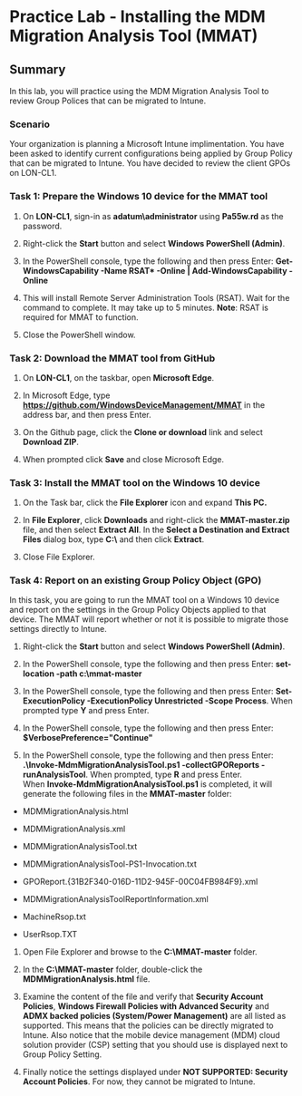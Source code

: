 # Practice Lab - Installing the MDM Migration Analysis Tool (MMAT)

## Summary

In this lab, you will practice using the MDM Migration Analysis Tool to review Group Polices that can be migrated to Intune.

### Scenario

Your organization is planning a Microsoft Intune implimentation. You have been asked to identify current configurations being applied by Group Policy that can be migrated to Intune. You have decided to review the client GPOs on LON-CL1.

### Task 1: Prepare the Windows 10 device for the MMAT tool

1.  On **LON-CL1**, sign-in as **adatum\\administrator** using **Pa55w.rd** as
    the password.

2.  Right-click the **Start** button and select **Windows PowerShell (Admin)**.

3.  In the PowerShell console, type the following and then press Enter:
    **Get-WindowsCapability -Name RSAT\* -Online \| Add-WindowsCapability
    -Online**

4.  This will install Remote Server Administration Tools (RSAT). Wait for the
    command to complete. It may take up to 5 minutes. **Note**: RSAT is required
    for MMAT to function.

5.  Close the PowerShell window.

### Task 2: Download the MMAT tool from GitHub

1.  On **LON-CL1**, on the taskbar, open **Microsoft Edge**.

2.  In Microsoft Edge, type **https://github.com/WindowsDeviceManagement/MMAT**
    in the address bar, and then press Enter.

3.  On the Github page, click the **Clone or download** link and select
    **Download ZIP**.

4.  When prompted click **Save** and close Microsoft Edge.

### Task 3: Install the MMAT tool on the Windows 10 device

1.  On the Task bar, click the **File Explorer** icon and expand **This PC.**

2.  In **File Explorer**, click **Downloads** and right-click the
    **MMAT-master.zip** file, and then select **Extract All**. In the **Select a
    Destination and Extract Files** dialog box, type **C:\\** and then click
    **Extract**.

3.  Close File Explorer.

### Task 4: Report on an existing Group Policy Object (GPO)

In this task, you are going to run the MMAT tool on a Windows 10 device and
report on the settings in the Group Policy Objects applied to that device. The
MMAT will report whether or not it is possible to migrate those settings
directly to Intune.

1.  Right-click the **Start** button and select **Windows PowerShell (Admin)**.

2.  In the PowerShell console, type the following and then press Enter:
    **set-location -path c:\\mmat-master**

3.  In the PowerShell console, type the following and then press Enter:
    **Set-ExecutionPolicy -ExecutionPolicy Unrestricted -Scope Process**. When
    prompted type **Y** and press Enter.

4.  In the PowerShell console, type the following and then press Enter:
    **\$VerbosePreference="Continue"**

5.  In the PowerShell console, type the following and then press Enter:
    **.\\Invoke-MdmMigrationAnalysisTool.ps1 -collectGPOReports
    -runAnalysisTool**. When prompted, type **R** and press Enter.  
    When **Invoke-MdmMigrationAnalysisTool.ps1** is completed, it will generate
    the following files in the **MMAT-master** folder:

-   MDMMigrationAnalysis.html

-   MDMMigrationAnalysis.xml

-   MDMMigrationAnalysisTool.txt

-   MDMMigrationAnalysisTool-PS1-Invocation.txt

-   GPOReport.{31B2F340-016D-11D2-945F-00C04FB984F9}.xml

-   MDMMigrationAnalysisToolReportInformation.xml

-   MachineRsop.txt

-   UserRsop.TXT

1.  Open File Explorer and browse to the **C:\\MMAT-master** folder.

2.  In the **C:\\MMAT-master** folder, double-click the
    **MDMMigrationAnalysis.html** file.

3.  Examine the content of the file and verify that **Security Account
    Policies**, **Windows Firewall Policies with Advanced Security** and **ADMX
    backed policies (System/Power Management)** are all listed as supported.
    This means that the policies can be directly migrated to Intune. Also notice
    that the mobile device management (MDM) cloud solution provider (CSP)
    setting that you should use is displayed next to Group Policy Setting.

4.  Finally notice the settings displayed under **NOT SUPPORTED: Security
    Account Policies**. For now, they cannot be migrated to Intune.

